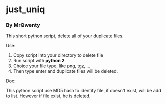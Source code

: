 just_uniq
==
### By MrQwenty

This short python script, delete all of your duplicate files.

Use:

1. Copy script into your directory to delete file
2. Run script with __python 2__
3. Choice your file type, like png, tgz, ...
4. Then type enter and duplicate files will be deleted.

Doc:

This python script use MD5 hash to identify file, if doesn't exist, will be add to list.
However if file exist, he is deleted.

